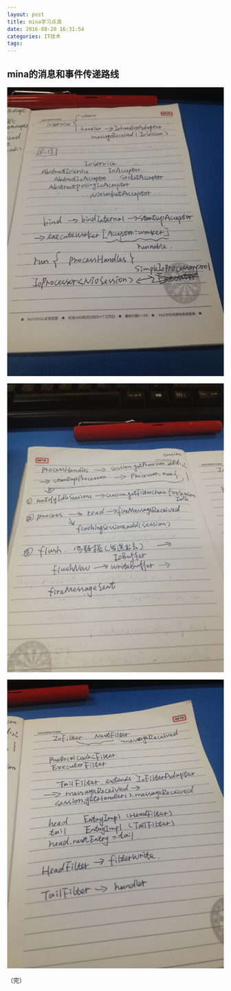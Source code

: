 ```yaml
---
layout: post
title: mina学习点滴
date: 2016-08-20 16:31:54
categories: IT技术
tags:
---
```


## mina的消息和事件传递路线

![](/assets/20160820/mina1.JPG)

![](/assets/20160820/mina2.JPG)

![](/assets/20160820/mina3.JPG)

（完）
